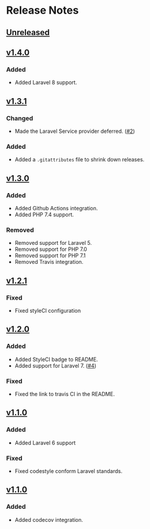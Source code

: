# Release Notes

## [Unreleased](https://github.com/markwalet/dotenv-manager/compare/v1.4.0...master)

## [v1.4.0](https://github.com/markwalet/dotenv-manager/compare/v1.3.1...v1.4.0)

### Added
- Added Laravel 8 support.

## [v1.3.1](https://github.com/markwalet/dotenv-manager/compare/v1.3.0...v1.3.1)

### Changed
- Made the Laravel Service provider deferred. ([#2](https://github.com/markwalet/dotenv-manager/issues/2))

### Added
- Added a `.gitattributes` file to shrink down releases.

## [v1.3.0](https://github.com/markwalet/dotenv-manager/compare/v1.2.1...v1.3.0)

### Added
- Added Github Actions integration.
- Added PHP 7.4 support.
 
### Removed
- Removed support for Laravel 5.
- Removed support for PHP 7.0
- Removed support for PHP 7.1
- Removed Travis integration.

## [v1.2.1](https://github.com/markwalet/dotenv-manager/compare/v1.2.0...v1.2.1)

### Fixed
- Fixed styleCI configuration

## [v1.2.0](https://github.com/markwalet/dotenv-manager/compare/v1.1.0...v1.2.0)

### Added
- Added StyleCI badge to README.
- Added support for Laravel 7. ([#4](https://github.com/markwalet/dotenv-manager/issues/4))

### Fixed
- Fixed the link to travis CI in the README. 

## [v1.1.0](https://github.com/markwalet/dotenv-manager/compare/v1.0.0...v1.0.1)

### Added
- Added Laravel 6 support

### Fixed
- Fixed codestyle conform Laravel standards.

## [v1.1.0](https://github.com/markwalet/dotenv-manager/compare/v1.0.1...v1.0.0)

### Added
- Added codecov integration.
